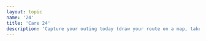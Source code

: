 ```yaml
---
layout: topic
name: '24'
title: 'Care 24'
description: 'Capture your outing today (draw your route on a map, take a picture, get creative).'
---
```

